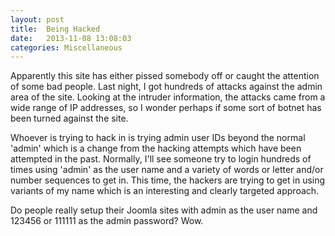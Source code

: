 ```yaml
---
layout: post
title:  Being Hacked
date:   2013-11-08 13:08:03
categories: Miscellaneous
---
```

Apparently this site has either pissed somebody off or caught the attention of some bad people. Last night, I got hundreds of attacks against the admin area of the site. Looking at the intruder information, the attacks came from a wide range of IP addresses, so I wonder perhaps if some sort of botnet has been turned against the site.

Whoever is trying to hack in is trying admin user IDs beyond the normal 'admin' which is a change from the hacking attempts which have been attempted in the past. Normally, I'll see someone try to login hundreds of times using 'admin' as the user name and a variety of words or letter and/or number sequences to get in. This time, the hackers are trying to get in using variants of my name which is an interesting and clearly targeted approach.

Do people really setup their Joomla sites with admin as the user name and 123456 or 111111 as the admin password? Wow.